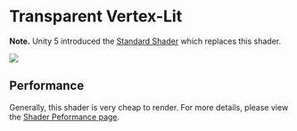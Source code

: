 Transparent Vertex-Lit
======================

**Note.** Unity 5 introduced the [Standard Shader](shader-StandardShader) which replaces this shader.

![](../uploads/Shaders/Shader-TransVertex.png) 

<!-- include shader-TransFamilyImport -->

<!-- include shader-VertexLitSubsetImport -->

Performance
-----------

Generally, this shader is very cheap to render. For more details, please view the [Shader Peformance page](shader-Performance).
